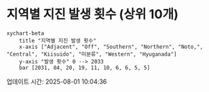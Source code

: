 # 지역별 지진 발생 횟수 (상위 10개)

```mermaid
xychart-beta
    title "지역별 지진 발생 횟수"
    x-axis ["Adjacent", "Off", "Southern", "Northern", "Noto,", "Central", "Kiisuido", "미분류", "Western", "Hyuganada"]
    y-axis "발생 횟수" 0 --> 2033
    bar [2031, 84, 20, 19, 11, 10, 6, 6, 5, 5]
```

업데이트 시간: 2025-08-01 10:04:36
